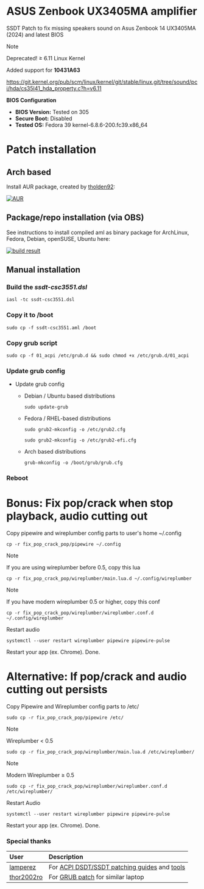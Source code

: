 # ASUS Zenbook UX3405MA amplifier
SSDT Patch to fix missing speakers sound on Asus Zenbook 14 UX3405MA (2024) and latest BIOS

> [!NOTE]
> Deprecated! ≥ 6.11 Linux Kernel
>
> Added support for **10431A63**
>
> https://git.kernel.org/pub/scm/linux/kernel/git/stable/linux.git/tree/sound/pci/hda/cs35l41_hda_property.c?h=v6.11

**BIOS Configuration**

- **BIOS Version:** Tested on 305
- **Secure Boot:** Disabled
- **Tested OS:** Fedora 39 kernel-6.8.6-200.fc39.x86_64

# Patch installation

## Arch based
Install AUR package, created by [tholden92](https://github.com/tholden92):

[![AUR](https://img.shields.io/aur/version/zenbook-sound-fix-ux3405ma)](https://aur.archlinux.org/packages/zenbook-sound-fix-ux3405ma/)

## Package/repo installation (via OBS)
See instructions to install compiled aml as binary package for ArchLinux, Fedora, Debian, openSUSE, Ubuntu here:

[![build result](https://build.opensuse.org/projects/home:smallcms/packages/zenbook-sound-fix-ux3405ma/badge.svg?type=percent)](https://software.opensuse.org//download.html?project=home%3Asmallcms&package=zenbook-sound-fix-ux3405ma)

## Manual installation

### Build the _ssdt-csc3551.dsl_

```
iasl -tc ssdt-csc3551.dsl
```

### Copy it to /boot

```
sudo cp -f ssdt-csc3551.aml /boot
```

### Copy grub script

```
sudo cp -f 01_acpi /etc/grub.d && sudo chmod +x /etc/grub.d/01_acpi
```

### Update grub config

* Update grub config
  * Debian / Ubuntu based distributions

    ```sudo update-grub```

  * Fedora / RHEL-based distributions

    ```sudo grub2-mkconfig -o /etc/grub2.cfg```

    ```sudo grub2-mkconfig -o /etc/grub2-efi.cfg```

  * Arch based distributions

    ```grub-mkconfig -o /boot/grub/grub.cfg```

### Reboot

# Bonus: Fix pop/crack when stop playback, audio cutting out

Copy pipewire and wireplumber config parts to user's home ~/.config

```
cp -r fix_pop_crack_pop/pipewire ~/.config
```
> [!NOTE]
> If you are using wireplumber before 0.5, copy this lua
```
cp -r fix_pop_crack_pop/wireplumber/main.lua.d ~/.config/wireplumber
```
> [!NOTE]
> If you have modern wireplumber 0.5 or higher, copy this conf
```
cp -r fix_pop_crack_pop/wireplumber/wireplumber.conf.d ~/.config/wireplumber
```

Restart audio

```
systemctl --user restart wireplumber pipewire pipewire-pulse
```

Restart your app (ex. Chrome). Done.

# Alternative: If pop/crack and audio cutting out persists

Copy Pipewire and Wireplumber config parts to /etc/

```
sudo cp -r fix_pop_crack_pop/pipewire /etc/
```
> [!NOTE]
> Wireplumber < 0.5
```
sudo cp -r fix_pop_crack_pop/wireplumber/main.lua.d /etc/wireplumber/
```
> [!NOTE]
> Modern Wireplumber ≥ 0.5
```
sudo cp -r fix_pop_crack_pop/wireplumber/wireplumber.conf.d /etc/wireplumber/
```


Restart Audio

```
systemctl --user restart wireplumber pipewire pipewire-pulse
```


Restart your app (ex. Chrome). Done.

### Special thanks

| User                                          |                                                                                      Description                                                                                        |
| :-------------------------------------------- | :-------------------------------------------------------------------------------------------------------------------------------------------------------------------------------------- |
| [lamperez](https://gist.github.com/lamperez)  | For [ACPI DSDT/SSDT patching guides](https://gist.github.com/lamperez/862763881c0e1c812392b5574727f6ff) and [tools](https://gist.github.com/lamperez/d5b385bc0c0c04928211e297a69f32d7)  |
| [thor2002ro](https://github.com/thor2002ro)   | For [GRUB patch](https://github.com/thor2002ro/asus_zenbook_ux3402za/tree/main/Sound) for similar laptop                                         |
